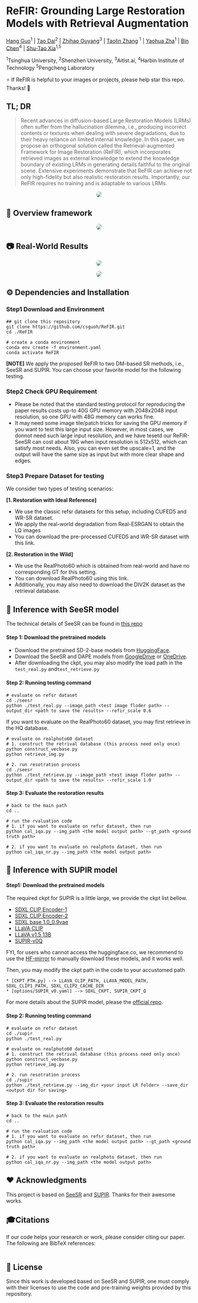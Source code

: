 # ReFIR: Grounding Large Restoration Models with Retrieval Augmentation

[Hang Guo](https://csguoh.github.io/)<sup>1</sup> | [Tao Dai](https://scholar.google.com/citations?user=MqJNdaAAAAAJ&hl=zh-CN)<sup>2</sup> | [Zhihao Ouyang]()<sup>3</sup> | [Taolin Zhang](https://scholar.google.com.hk/citations?user=DWnu_G0AAAAJ&hl=zh-CN) <sup>1</sup> | [Yaohua Zha](https://scholar.google.com.hk/citations?user=-zUO4_QAAAAJ&hl=zh-CN)<sup>1</sup> | [ Bin Chen](https://scholar.google.com.hk/citations?user=Yl0wv7AAAAAJ&hl=zh-CN)<sup>4</sup> | [Shu-Tao Xia](https://scholar.google.com.hk/citations?user=koAXTXgAAAAJ&hl=zh-CN)<sup>1,5</sup>

<sup>1</sup>Tsinghua University, <sup>2</sup>Shenzhen University, <sup>3</sup>Aitist.ai, <sup>4</sup>Harbin Institute of Technology  <sup>5</sup>Pengcheng Laboratory 


:star: If ReFIR is helpful to your images or projects, please help star this repo. Thanks! :hugs:



## TL; DR
> Recent advances in diffusion-based Large Restoration Models (LRMs) often suffer from the hallucination dilemma, i.e., producing incorrect contents or textures when dealing with severe degradations, due to their heavy reliance on limited internal knowledge. In this paper, we propose an orthogonal solution called the Retrieval-augmented Framework for Image Restoration (ReFIR), which incorporates retrieved images as external knowledge to extend the knowledge boundary of existing LRMs in generating details faithful to the original scene. Extensive experiments demonstrate that ReFIR can achieve not only high-fidelity but also realistic restoration results. Importantly, our ReFIR requires no training and is adaptable to various LRMs.

<p align="center">
    <img src="assets/motivation.png" style="border-radius: 15px">
</p>


## 🔎 Overview framework

<p align="center">
    <img src="assets/pipeline.png" style="border-radius: 15px">
</p>


## 📷 Real-World Results


<p align="center">
    <img src="assets/results.png" style="border-radius: 15px">
</p>

<p align="center">
    <img src="assets/ablation.png" style="border-radius: 15px">
</p>



## ⚙️ Dependencies and Installation

### Step1 Download and Environment

```
## git clone this repository
git clone https://github.com/csguoh/ReFIR.git
cd ./ReFIR

# create a conda environment
conda env create -f environment.yaml
conda activate ReFIR
```

**[NOTE]** We apply the proposed ReFIR to two DM-based SR methods, i.e., SeeSR and SUPIR. You can choose your favorite model for the following testing.



### Step2 Check GPU Requirement
- Please be noted that the standard testing protocol for reproducing the paper results costs up-to 40G GPU memory with 2048x2048 input resolution, so one GPU with 48G memory can works fine. 
- It may need some image tile/patch tricks for saving the GPU memory if you want to test this large input size. However, in most cases, we donnot need such large input resolution, and we have tesetd our ReFIR-SeeSR can cost about 19G when input resolution is 512x512, which can satisfy most needs. Also, you can even set the upscale=1, and the output will have the same size as input but with more clear shape and edges. 


### Step3 Prepare Dataset for testing

We consider two types of testing scenarios:

**[1. Restoration with Ideal Reference]**

- We use the classic refsr datasets for this setup, including CUFED5 and WR-SR dataset. 
- We apply the real-world degradation from Real-ESRGAN to obtain the LQ images
- You can download the pre-processed CUFED5 and WR-SR dataset with this link.

**[2. Restoration in the Wild]**

- We use the RealPhoto60 which is obtained from real-world and have no corresponding GT for this setting.
- You can download RealPhoto60 using this link.
- Additionally, you may also need to download the DIV2K dataset as the retrieval database.



## 🚀 Inference with SeeSR model

The technical details of SeeSR can be found in [this repo](https://github.com/cswry/SeeSR)

#### Step 1: Download the pretrained models
- Download the pretrained SD-2-base models from [HuggingFace](https://huggingface.co/stabilityai/stable-diffusion-2-base).
- Download the SeeSR and DAPE models from [GoogleDrive](https://drive.google.com/drive/folders/12HXrRGEXUAnmHRaf0bIn-S8XSK4Ku0JO?usp=drive_link) or [OneDrive](https://connectpolyu-my.sharepoint.com/:f:/g/personal/22042244r_connect_polyu_hk/EiUmSfWRmQFNiTGJWs7rOx0BpZn2xhoKN6tXFmTSGJ4Jfw?e=RdLbvg).
- After downloading the ckpt, you may also modify the load path in the `test_real.py` and`test_retrieve.py`

#### Step 2: Running testing command

```
# evaluate on refsr dataset
cd ./seesr
python ./test_real.py --image_path <test image floder path> --output_dir <path to save the results> --refir_scale 0.6
```

If you  want to evaluate on the RealPhoto60 dataset, you may first retrieve in the HQ database.

```
# evaluate on realphoto60 dataset
# 1. construct the retrival database (this process need only once)
python construct_vecbase.py
python retrieve_img.py

# 2. run resotration process
cd ./seesr
python ./test_retrieve.py --image_path <test image floder path> --output_dir <path to save the results> --refir_scale 1.0
```



#### Step 3: Evaluate the restoration results

```
# back to the main path
cd ..

# run the rvaluation code 
# 1. if you want to evaluate on refsr dataset, then run
python cal_iqa.py --img_path <the model output path> --gt_path <ground truth path>

# 2. if you want to evaluate on realphoto dataset, then run
python cal_iqa_nr.py --img_path <the model output path>
```




## 🌈 Inference with SUPIR model

#### Step1: Download the pretrained models

The required ckpt for SUPIR is a little large, we provide the ckpt list bellow.
* [SDXL CLIP Encoder-1](https://huggingface.co/openai/clip-vit-large-patch14)
* [SDXL CLIP Encoder-2](https://huggingface.co/laion/CLIP-ViT-bigG-14-laion2B-39B-b160k)
* [SDXL base 1.0_0.9vae](https://huggingface.co/stabilityai/stable-diffusion-xl-base-1.0/blob/main/sd_xl_base_1.0_0.9vae.safetensors)
* [LLaVA CLIP](https://huggingface.co/openai/clip-vit-large-patch14-336)
* [LLaVA v1.5 13B](https://huggingface.co/liuhaotian/llava-v1.5-13b)
* [SUPIR-v0Q](https://drive.google.com/drive/folders/1yELzm5SvAi9e7kPcO_jPp2XkTs4vK6aR?usp=sharing)

FYI, for users who cannot access the huggingface.co, we recommend to use the [HF-mirror](https://hf-mirror.com/) to manually download these models, and it works well.

Then, you may modify the ckpt path in the code to your accustomed path

    * [CKPT_PTH.py] --> LLAVA_CLIP_PATH, LLAVA_MODEL_PATH, SDXL_CLIP1_PATH, SDXL_CLIP2_CACHE_DIR 
    * [options/SUPIR_v0.yaml] --> SDXL_CKPT, SUPIR_CKPT_Q
For more details about the SUPIR model, please the [official repo](https://github.com/Fanghua-Yu/SUPIR).



#### Step 2: Running testing command

```
# evaluate on refsr dataset
cd ./supir
python ./test_real.py

# evaluate on realphoto60 dataset
# 1. construct the retrival database (this process need only once)
python construct_vecbase.py
python retrieve_img.py

# 2. run resotration process
cd ./supir
python ./test_retrieve.py --img_dir <your input LR folder> --save_dir <output dir for saving>
```




#### Step 3: Evaluate the restoration results

```
# back to the main path
cd ..

# run the rvaluation code 
# 1. if you want to evaluate on refsr dataset, then run
python cal_iqa.py --img_path <the model output path> --gt_path <ground truth path>

# 2. if you want to evaluate on realphoto dataset, then run
python cal_iqa_nr.py --img_path <the model output path>
```




## ❤️ Acknowledgments
This project is based on [SeeSR](https://github.com/cswry/SeeSR) and [SUPIR](https://github.com/Fanghua-Yu/SUPIR). Thanks for their awesome works. 



## 🎓Citations
If our code helps your research or work, please consider citing our paper.
The following are BibTeX references:

```

```



## 🎫 License

Since this work is developed based on SeeSR and SUPIR, one must comply with their licenses to use the code and pre-training weights provided by this repository. 


